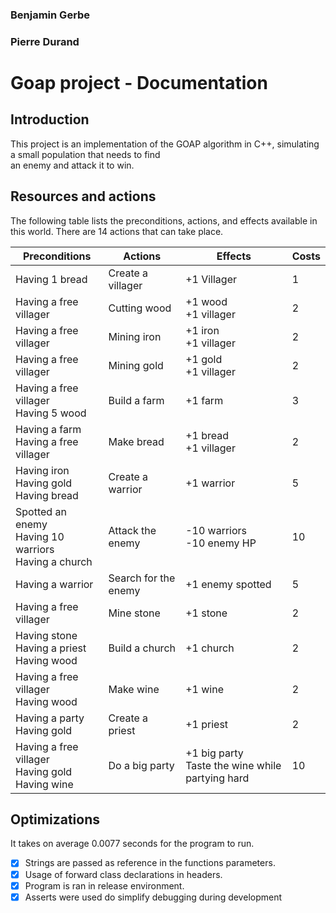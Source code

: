 ### Benjamin Gerbe
### Pierre Durand

# Goap project - Documentation

## Introduction

This project is an implementation of the GOAP algorithm in C++, simulating a small population that needs to find  
an enemy and attack it to win.

## Resources and actions

The following table lists the preconditions, actions, and effects available in this world.
There are 14 actions that can take place.

| Preconditions                                             | Actions              | Effects                                            | Costs |
|-----------------------------------------------------------|----------------------|----------------------------------------------------|-------|
| Having 1 bread                                            | Create a villager    | +1 Villager                                        | 1     |
| Having a free villager                                    | Cutting wood         | +1 wood<br> +1 villager                            | 2     |
| Having a free villager                                    | Mining iron          | +1 iron<br> +1 villager                            | 2     |
| Having a free villager                                    | Mining gold          | +1 gold<br> +1 villager                            | 2     |
| Having a free villager<br>Having 5 wood                   | Build a farm         | +1 farm                                            | 3     |
| Having a farm<br>Having a free villager                   | Make bread           | +1 bread<br> +1 villager                           | 2     |
| Having iron<br>Having gold<br>Having bread                | Create a warrior     | +1 warrior                                         | 5     |
| Spotted an enemy<br>Having 10 warriors<br>Having a church | Attack the enemy     | -10 warriors<br>-10 enemy HP                       | 10    |
| Having a warrior                                          | Search for the enemy | +1 enemy spotted                                   | 5     |
| Having a free villager                                    | Mine stone           | +1 stone                                           | 2     |
| Having stone<br>Having a priest<br>Having wood            | Build a church       | +1 church                                          | 2     |
| Having a free villager<br>Having wood<br>                 | Make wine            | +1 wine                                            | 2     |
| Having a party<br>Having gold                             | Create a priest      | +1 priest                                          | 2     |
| Having a free villager<br>Having gold<br>Having wine      | Do a big party       | +1 big party<br>Taste the wine while partying hard | 10    |

## Optimizations

It takes on average 0.0077 seconds for the program to run.

- [x] Strings are passed as reference in the functions parameters.  
- [x] Usage of forward class declarations in headers.
- [x] Program is ran in release environment.
- [x] Asserts were used do simplify debugging during development
